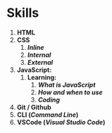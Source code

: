 # Skills
1. **HTML**
2. __CSS__
   1. _**Inline**_
   2. _**Internal**_
   3. **_External_**
4. **JavaScript:**
    1. **Learning:**
        1. _**What is JavaScript**_
        2. _**How and when to use**_
        3. _**Coding**_
5. **Git / Github**
6. __CLI (*Command Line*)__
7. **VSCode (_Visual Studio Code_)**

